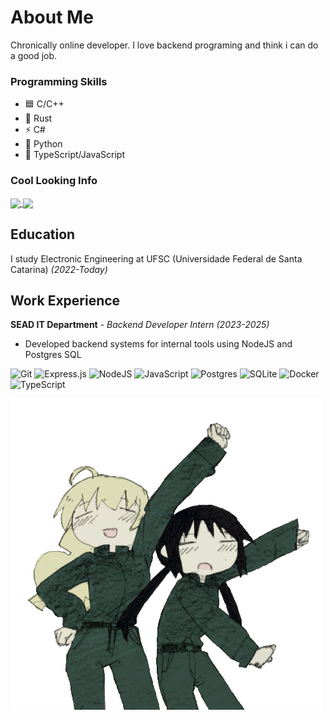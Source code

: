 # About Me
Chronically online developer.
I love backend programing and think i can do a good job.

### Programming Skills
- 🟦 C/C++ 
- 🦀 Rust
- ⚡ C#
- 🐍 Python
- 📘 TypeScript/JavaScript


### Cool Looking Info

<a href="https://github.com/anuraghazra/github-readme-stats">
  <img align="center" height="200" src="https://github-readme-stats.vercel.app/api?username=nairel-git&theme=tokyonight&layout=compact&rank_icon=github" />
</a>
<a href="https://github.com/anuraghazra/github-readme-stats">
  <img align="center" height="200" src="https://github-readme-stats.vercel.app/api/top-langs/?username=nairel-git&hide=javascript,css,scss,html&theme=tokyonight&layout=compact" />
</a>


## Education 
I study Electronic Engineering at UFSC (Universidade Federal de Santa Catarina)  *(2022-Today)*  

## Work Experience
**SEAD IT Department** - *Backend Developer Intern*  *(2023-2025)*  
- Developed backend systems for internal tools using NodeJS and Postgres SQL

![Git](https://img.shields.io/badge/git-%23F05033.svg?Plastic&logo=git&logoColor=white)
![Express.js](https://img.shields.io/badge/express.js-%23404d59.svg?Plastic&logo=express&logoColor=%2361DAFB)
![NodeJS](https://img.shields.io/badge/node.js-6DA55F?Plastic&logo=node.js&logoColor=white)
![JavaScript](https://img.shields.io/badge/javascript-%23323330.svg?Plastic&logo=javascript&logoColor=%23F7DF1E)
![Postgres](https://img.shields.io/badge/postgres-%23316192.svg?Plastic&logo=postgresql&logoColor=white)
![SQLite](https://img.shields.io/badge/sqlite-%2307405e.svg?plastic&logo=sqlite&logoColor=white)
![Docker](https://img.shields.io/badge/docker-%230db7ed.svg?Plastic&logo=docker&logoColor=white)
![TypeScript](https://img.shields.io/badge/typescript-%23007ACC.svg?Plastic&logo=typescript&logoColor=white)



![](https://github.com/NairelPrandini/NairelPrandini/blob/main/girls-last-tour-glt.gif)
